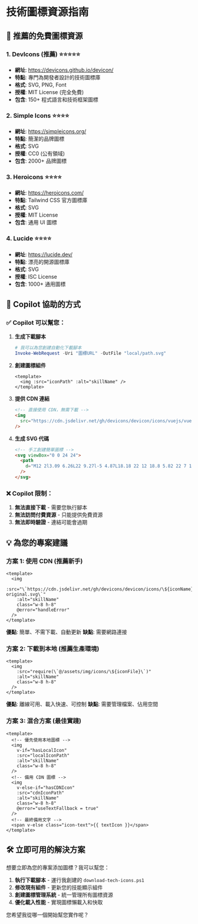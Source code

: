 # 技術圖標資源指南

## 🎨 推薦的免費圖標資源

### 1. **DevIcons** (推薦) ⭐⭐⭐⭐⭐

- **網址**: https://devicons.github.io/devicon/
- **特點**: 專門為開發者設計的技術圖標庫
- **格式**: SVG, PNG, Font
- **授權**: MIT License (完全免費)
- **包含**: 150+ 程式語言和技術框架圖標

### 2. **Simple Icons** ⭐⭐⭐⭐

- **網址**: https://simpleicons.org/
- **特點**: 簡潔的品牌圖標
- **格式**: SVG
- **授權**: CC0 (公有領域)
- **包含**: 2000+ 品牌圖標

### 3. **Heroicons** ⭐⭐⭐⭐

- **網址**: https://heroicons.com/
- **特點**: Tailwind CSS 官方圖標庫
- **格式**: SVG
- **授權**: MIT License
- **包含**: 通用 UI 圖標

### 4. **Lucide** ⭐⭐⭐⭐

- **網址**: https://lucide.dev/
- **特點**: 漂亮的開源圖標庫
- **格式**: SVG
- **授權**: ISC License
- **包含**: 1000+ 通用圖標

## 🚀 Copilot 協助的方式

### ✅ Copilot 可以幫您：

1. **生成下載腳本**

   ```powershell
   # 我可以為您創建自動化下載腳本
   Invoke-WebRequest -Uri "圖標URL" -OutFile "local/path.svg"
   ```

2. **創建圖標組件**

   ```vue
   <template>
     <img :src="iconPath" :alt="skillName" />
   </template>
   ```

3. **提供 CDN 連結**

   ```html
   <!-- 直接使用 CDN，無需下載 -->
   <img
     src="https://cdn.jsdelivr.net/gh/devicons/devicon/icons/vuejs/vuejs-original.svg"
   />
   ```

4. **生成 SVG 代碼**
   ```html
   <!-- 手工創建簡單圖標 -->
   <svg viewBox="0 0 24 24">
     <path
       d="M12 2l3.09 6.26L22 9.27l-5 4.87L18.18 22 12 18.8 5.82 22 7 14.14l-5-4.87 6.91-1.01L12 2z"
     />
   </svg>
   ```

### ❌ Copilot 限制：

1. **無法直接下載** - 需要您執行腳本
2. **無法訪問付費資源** - 只能提供免費資源
3. **無法即時驗證** - 連結可能會過期

## 💡 為您的專案建議

### 方案 1: 使用 CDN (推薦新手)

```vue
<template>
  <img
    :src="\`https://cdn.jsdelivr.net/gh/devicons/devicon/icons/\${iconName}/\${iconName}-original.svg\`"
    :alt="skillName"
    class="w-8 h-8"
    @error="handleError"
  />
</template>
```

**優點**: 簡單、不需下載、自動更新
**缺點**: 需要網路連接

### 方案 2: 下載到本地 (推薦生產環境)

```vue
<template>
  <img
    :src="require(\`@/assets/img/icons/\${iconFile}\`)"
    :alt="skillName"
    class="w-8 h-8"
  />
</template>
```

**優點**: 離線可用、載入快速、可控制
**缺點**: 需要管理檔案、佔用空間

### 方案 3: 混合方案 (最佳實踐)

```vue
<template>
  <!-- 優先使用本地圖標 -->
  <img
    v-if="hasLocalIcon"
    :src="localIconPath"
    :alt="skillName"
    class="w-8 h-8"
  />
  <!-- 備用 CDN 圖標 -->
  <img
    v-else-if="hasCDNIcon"
    :src="cdnIconPath"
    :alt="skillName"
    class="w-8 h-8"
    @error="useTextFallback = true"
  />
  <!-- 最終備用文字 -->
  <span v-else class="icon-text">{{ textIcon }}</span>
</template>
```

## 🛠️ 立即可用的解決方案

想要立即為您的專案添加圖標？我可以幫您：

1. **執行下載腳本** - 運行我創建的 `download-tech-icons.ps1`
2. **修改現有組件** - 更新您的技能顯示組件
3. **創建圖標管理系統** - 統一管理所有圖標資源
4. **優化載入性能** - 實現圖標懶載入和快取

您希望我從哪一個開始幫您實作呢？
